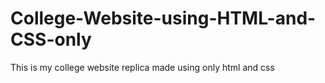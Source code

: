 # College-Website-using-HTML-and-CSS-only
This is my college website replica made using only html and css 

